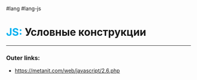 #lang #lang-js
# <font color="#00b0f0">JS:</font> Условные конструкции
---
### Outer links:
- https://metanit.com/web/javascript/2.6.php